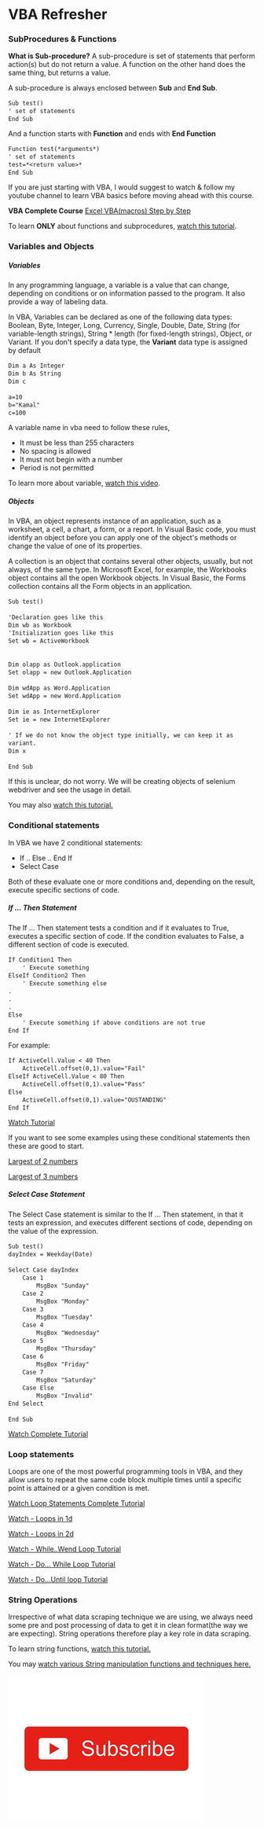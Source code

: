 # VBA Refresher

### SubProcedures & Functions

**What is Sub-procedure?**
A sub-procedure is set of statements that perform action(s) but do not return a value. A function on the other hand does the same thing, but returns a value.

A sub-procedure is always enclosed between **Sub** and **End Sub**.

```
Sub test()
' set of statements
End Sub
```

And a function starts with **Function** and ends with **End Function**

```
Function test(*arguments*)
' set of statements
test=*<return value>*
End Sub
```

If you are just starting with VBA, I would suggest to watch & follow my youtube channel to learn VBA basics before moving ahead with this course.

**VBA Complete Course** [Excel VBA(macros) Step by Step](https://www.youtube.com/watch?v=hPrfOYBDGs8&list=PL1R_HJw0CDYIXDfzAR_fVUPfiB35okm93)

To learn **ONLY** about functions and subprocedures, [watch this tutorial](PL1R_HJw0CDYIXDfzAR_fVUPfiB35okm93).

### Variables and Objects

##### Variables

In any programming language, a variable is a value that can change, depending on conditions or on information passed to the program. It also provide a way of labeling data.

In VBA, Variables can be declared as one of the following data types: Boolean, Byte, Integer, Long, Currency, Single, Double, Date, String (for variable-length strings), String \* length (for fixed-length strings), Object, or Variant. If you don't specify a data type, the **Variant** data type is assigned by default

```
Dim a As Integer
Dim b As String
Dim c

a=10
b="Kamal"
c=100
```

A variable name in vba need to follow these rules,

- It must be less than 255 characters
- No spacing is allowed
- It must not begin with a number
- Period is not permitted

To learn more about variable, [watch this video](https://www.youtube.com/watch?v=33JmyY83IpA&list=PL1R_HJw0CDYIXDfzAR_fVUPfiB35okm93&index=3).

##### Objects

In VBA, an object represents instance of an application, such as a worksheet, a cell, a chart, a form, or a report. In Visual Basic code, you must identify an object before you can apply one of the object's methods or change the value of one of its properties.

A collection is an object that contains several other objects, usually, but not always, of the same type. In Microsoft Excel, for example, the Workbooks object contains all the open Workbook objects. In Visual Basic, the Forms collection contains all the Form objects in an application.

```
Sub test()

'Declaration goes like this
Dim wb as Workbook
'Initialization goes like this
Set wb = ActiveWorkbook


Dim olapp as Outlook.application
Set olapp = new Outlook.Application

Dim wdApp as Word.Application
Set wdApp = new Word.Application

Dim ie as InternetExplorer
Set ie = new InternetExplorer

' If we do not know the object type initially, we can keep it as variant.
Dim x

End Sub
```

If this is unclear, do not worry. We will be creating objects of selenium webdriver and see the usage in detail.

You may also [watch this tutorial.](https://www.youtube.com/watch?v=cPcNs5dlGPs&list=PL1R_HJw0CDYKYzExtZfhKZRddhwv5i-rg&index=3)

### Conditional statements

In VBA we have 2 conditional statements:

- If .. Else .. End If
- Select Case

Both of these evaluate one or more conditions and, depending on the result, execute specific sections of code.

##### If ... Then Statement

The If ... Then statement tests a condition and if it evaluates to True, executes a specific section of code. If the condition evaluates to False, a different section of code is executed.

```
If Condition1 Then
    ' Execute something
ElseIf Condition2 Then
    ' Execute something else
.
.
.
Else
    ' Execute something if above conditions are not true
End If
```

For example:

```
If ActiveCell.Value < 40 Then
    ActiveCell.offset(0,1).value="Fail"
ElseIf ActiveCell.Value < 80 Then
    ActiveCell.offset(0,1).value="Pass"
Else
    ActiveCell.offset(0,1).value="OUSTANDING"
End If
```

[Watch Tutorial](https://www.youtube.com/watch?v=QNosohYSNzE&list=PL1R_HJw0CDYIXDfzAR_fVUPfiB35okm93&index=5)

If you want to see some examples using these conditional statements then these are good to start.

[Largest of 2 numbers](https://www.youtube.com/watch?v=eFTOTMP0rYQ&list=PL1R_HJw0CDYIXDfzAR_fVUPfiB35okm93&index=6)

[Largest of 3 numbers](https://www.youtube.com/watch?v=Mj2eOqTyhS8&list=PL1R_HJw0CDYIXDfzAR_fVUPfiB35okm93&index=7)

##### Select Case Statement

The Select Case statement is similar to the If ... Then statement, in that it tests an expression, and executes different sections of code, depending on the value of the expression.

```
Sub test()
dayIndex = Weekday(Date)

Select Case dayIndex
    Case 1
        MsgBox "Sunday"
    Case 2
        MsgBox "Monday"
    Case 3
        MsgBox "Tuesday"
    Case 4
        MsgBox "Wednesday"
    Case 5
        MsgBox "Thursday"
    Case 6
        MsgBox "Friday"
    Case 7
        MsgBox "Saturday"
    Case Else
        MsgBox "Invalid"
End Select

End Sub
```
[Watch Complete Tutorial](https://www.youtube.com/watch?v=SS5Wdd_ER2U&list=PL1R_HJw0CDYIXDfzAR_fVUPfiB35okm93&index=8)



### Loop statements

Loops are one of the most powerful programming tools in VBA, and they allow users to repeat the same code block multiple times until a specific point is attained or a given condition is met. 

[Watch Loop Statements Complete Tutorial](https://www.youtube.com/watch?v=-D5KJiqIcjc&list=PL1R_HJw0CDYIXDfzAR_fVUPfiB35okm93&index=16)

[Watch - Loops in 1d](https://www.youtube.com/watch?v=nvlz7MyblQU&list=PL1R_HJw0CDYIXDfzAR_fVUPfiB35okm93&index=17)

[Watch - Loops in 2d](https://www.youtube.com/watch?v=TJXDkBmjSmE&list=PL1R_HJw0CDYIXDfzAR_fVUPfiB35okm93&index=18)

[Watch - While..Wend Loop Tutorial](https://www.youtube.com/watch?v=ctPlFpjgluw&list=PL1R_HJw0CDYIXDfzAR_fVUPfiB35okm93&index=20)

[Watch - Do... While Loop Tutorial](https://www.youtube.com/watch?v=4OhDQXiyD1w&list=PL1R_HJw0CDYIXDfzAR_fVUPfiB35okm93&index=21)

[Watch - Do...Until loop Tutorial](https://www.youtube.com/watch?v=mXY5P2c8KU0&list=PL1R_HJw0CDYIXDfzAR_fVUPfiB35okm93&index=23)


### String Operations

Irrespective of what data scraping technique we are using, we always need some pre and post processing of data to get it in clean format(the way we are expecting). String operations therefore play a key role in data scraping.

To learn string functions, [watch this tutorial.](https://youtu.be/TqQZHAlb5BE)

You may [watch various String manipulation functions and techniques here.](https://www.youtube.com/watch?v=fM0dRsPSjf4&list=PL1R_HJw0CDYKYzExtZfhKZRddhwv5i-rg&index=6)


<a href="https://www.youtube.com/c/xtremeexcel?sub_confirmation=1"><img src="https://github.com/kamalgirdher/WebScraping_using_Excel/blob/main/images/subscribe.png"></a>
